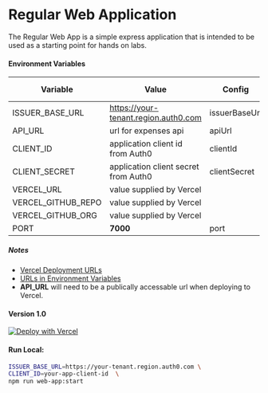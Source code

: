 # Regular Web Application

The Regular Web App is a simple express application that is intended to be used as a starting point for hands on labs.

#### Environment Variables

| Variable           | Value                                | Config        | Vercel Only | Default |
| ------------------ | ------------------------------------ | ------------- | ----------- | ------- |
| ISSUER_BASE_URL    | https://your-tenant.region.auth0.com | issuerBaseUrl | ❌          | ❌      |
| API_URL            | url for expenses api                 | apiUrl        | ❌          | ❌      |
| CLIENT_ID          | application client id from Auth0     | clientId      | ❌          | ❌      |
| CLIENT_SECRET      | application client secret from Auth0 | clientSecret  | ❌          | ❌      |
| VERCEL_URL         | value supplied by Vercel             |               | ✅          | ✅      |
| VERCEL_GITHUB_REPO | value supplied by Vercel             |               | ✅          | ✅      |
| VERCEL_GITHUB_ORG  | value supplied by Vercel             |               | ✅          | ✅      |
| PORT               | **7000**                             | port          | ❌          | ✅      |

##### Notes

- [Vercel Deployment URLs](../../README.md#vercel-deployment-urls)
- [URLs in Environment Variables](../../README.md#vercel-environment-variable-urls)
- **API_URL** will need to be a publically accessable url when deploying to Vercel.

#### Version 1.0

[![Deploy with Vercel](https://vercel.com/button)](https://vercel.com/new/git/external?repository-url=https%3A%2F%2Fgithub.com%2Fauth0%2Fauth0-product-education-labs%2Ftree%2Fmaster%2Fapps%2Fregular-web-app-express%2Fv1.0&env=ISSUER_BASE_URL,CLIENT_ID,VERCEL_URL,VERCEL_GITHUB_REPO,VERCEL_GITHUB_ORG&project-name=web-app&repository-name=web-app)

#### Run Local:

```bash
ISSUER_BASE_URL=https://your-tenant.region.auth0.com \
CLIENT_ID=your-app-client-id  \
npm run web-app:start
```
